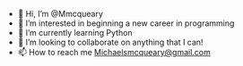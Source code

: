 - 👋 Hi, I’m @Mmcqueary
- 👀 I’m interested in beginning a new career in programming
- 🌱 I’m currently learning Python
- 💞️ I’m looking to collaborate on anything that I can!
- 📫 How to reach me Michaelsmcqueary@gmail.com

<!---
Mmcqueary/Mmcqueary is a ✨ special ✨ repository because its `README.md` (this file) appears on your GitHub profile.
You can click the Preview link to take a look at your changes.
--->
